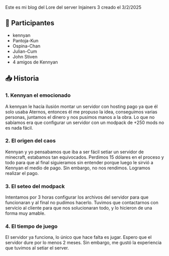 Este es mi blog del Lore del server Injainers 3 creado el 3/2/2025

## 🚀 Participantes  
- kennyan
- Pantoja-Kun
- Ospina-Chan
- Julian-Cum
- John Stiven
- 4 amigos de Kennyan

## 📥 Historia
### 1. Kennyan el emocionado
   A kennyan le hacía ilusión montar un servidor con hosting pago ya que él solo usaba Aternos, entonces él me propuso la idea, conseguimos varias personas, juntamos el dinero y nos pusimos manos a la obra. Lo que no sabíamos era que configurar un servidor con un modpack de +250 mods no es nada fácil.
   
### 2. El origen del caos
   Kennyan y yo pensabamos que iba a ser fácil setiar un servidor de minecraft, estabamos tan equivocados. Perdimos 15 dólares en el proceso y todo para que al final siguieramos sin entender porque luego le sirvió a Kennyan el medio de pago. Sin embargo, no nos rendimos. Logramos realizar el pago.

### 3. El seteo del modpack
   Intentamos por 3 horas configurar los archivos del servidor para que funcionaran y al final no pudimos hacerlo. Tuvimos que contactarnos con servicio al cliente para que nos solucionaran todo, y lo hicieron de una forma muy amable.

### 4. El tiempo de juego
   El servidor ya funciona, lo único que hace falta es jugar. Espero que el servidor dure por lo menos 2 meses. Sin embargo, me gustó la experiencia que tuvimos al setiar el server.
